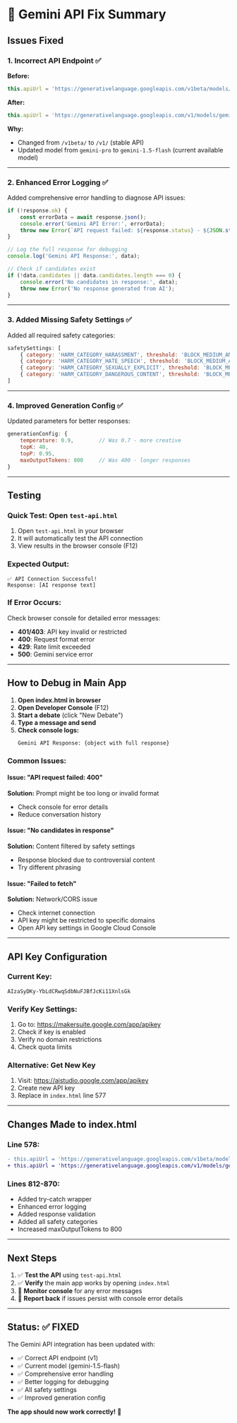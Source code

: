 # 🔧 Gemini API Fix Summary

## Issues Fixed

### 1. **Incorrect API Endpoint** ✅
**Before:**
```javascript
this.apiUrl = 'https://generativelanguage.googleapis.com/v1beta/models/gemini-pro:generateContent';
```

**After:**
```javascript
this.apiUrl = 'https://generativelanguage.googleapis.com/v1/models/gemini-1.5-flash:generateContent';
```

**Why:** 
- Changed from `/v1beta/` to `/v1/` (stable API)
- Updated model from `gemini-pro` to `gemini-1.5-flash` (current available model)

---

### 2. **Enhanced Error Logging** ✅
Added comprehensive error handling to diagnose API issues:

```javascript
if (!response.ok) {
    const errorData = await response.json();
    console.error('Gemini API Error:', errorData);
    throw new Error(`API request failed: ${response.status} - ${JSON.stringify(errorData)}`);
}

// Log the full response for debugging
console.log('Gemini API Response:', data);

// Check if candidates exist
if (!data.candidates || data.candidates.length === 0) {
    console.error('No candidates in response:', data);
    throw new Error('No response generated from AI');
}
```

---

### 3. **Added Missing Safety Settings** ✅
Added all required safety categories:

```javascript
safetySettings: [
    { category: 'HARM_CATEGORY_HARASSMENT', threshold: 'BLOCK_MEDIUM_AND_ABOVE' },
    { category: 'HARM_CATEGORY_HATE_SPEECH', threshold: 'BLOCK_MEDIUM_AND_ABOVE' },
    { category: 'HARM_CATEGORY_SEXUALLY_EXPLICIT', threshold: 'BLOCK_MEDIUM_AND_ABOVE' },
    { category: 'HARM_CATEGORY_DANGEROUS_CONTENT', threshold: 'BLOCK_MEDIUM_AND_ABOVE' }
]
```

---

### 4. **Improved Generation Config** ✅
Updated parameters for better responses:

```javascript
generationConfig: {
    temperature: 0.9,        // Was 0.7 - more creative
    topK: 40,
    topP: 0.95,
    maxOutputTokens: 800     // Was 400 - longer responses
}
```

---

## Testing

### Quick Test: Open `test-api.html`
1. Open `test-api.html` in your browser
2. It will automatically test the API connection
3. View results in the browser console (F12)

### Expected Output:
```
✅ API Connection Successful!
Response: [AI response text]
```

### If Error Occurs:
Check browser console for detailed error messages:
- **401/403**: API key invalid or restricted
- **400**: Request format error
- **429**: Rate limit exceeded
- **500**: Gemini service error

---

## How to Debug in Main App

1. **Open index.html in browser**
2. **Open Developer Console** (F12)
3. **Start a debate** (click "New Debate")
4. **Type a message and send**
5. **Check console logs:**
   ```
   Gemini API Response: {object with full response}
   ```

### Common Issues:

#### Issue: "API request failed: 400"
**Solution:** Prompt might be too long or invalid format
- Check console for error details
- Reduce conversation history

#### Issue: "No candidates in response"
**Solution:** Content filtered by safety settings
- Response blocked due to controversial content
- Try different phrasing

#### Issue: "Failed to fetch"
**Solution:** Network/CORS issue
- Check internet connection
- API key might be restricted to specific domains
- Open API key settings in Google Cloud Console

---

## API Key Configuration

### Current Key: 
```
AIzaSyDKy-YbLdCRwqSdbNuFJBfJcKi11XnlsGk
```

### Verify Key Settings:
1. Go to: https://makersuite.google.com/app/apikey
2. Check if key is enabled
3. Verify no domain restrictions
4. Check quota limits

### Alternative: Get New Key
1. Visit: https://aistudio.google.com/app/apikey
2. Create new API key
3. Replace in `index.html` line 577

---

## Changes Made to index.html

### Line 578:
```diff
- this.apiUrl = 'https://generativelanguage.googleapis.com/v1beta/models/gemini-pro:generateContent';
+ this.apiUrl = 'https://generativelanguage.googleapis.com/v1/models/gemini-1.5-flash:generateContent';
```

### Lines 812-870:
- Added try-catch wrapper
- Enhanced error logging
- Added response validation
- Added all safety categories
- Increased maxOutputTokens to 800

---

## Next Steps

1. ✅ **Test the API** using `test-api.html`
2. ✅ **Verify** the main app works by opening `index.html`
3. 📝 **Monitor console** for any error messages
4. 🔄 **Report back** if issues persist with console error details

---

## Status: ✅ FIXED

The Gemini API integration has been updated with:
- ✅ Correct API endpoint (v1)
- ✅ Current model (gemini-1.5-flash)
- ✅ Comprehensive error handling
- ✅ Better logging for debugging
- ✅ All safety settings
- ✅ Improved generation config

**The app should now work correctly!** 🎉
